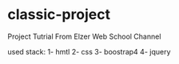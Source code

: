 # classic-project

Project Tutrial From Elzer Web School Channel

used stack:
1- hmtl
2- css
3- boostrap4
4- jquery
